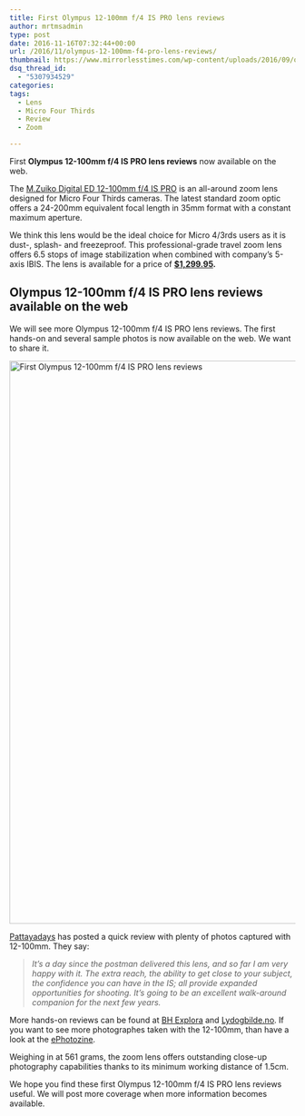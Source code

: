 ```yaml
---
title: First Olympus 12-100mm f/4 IS PRO lens reviews
author: mrtmsadmin
type: post
date: 2016-11-16T07:32:44+00:00
url: /2016/11/olympus-12-100mm-f4-pro-lens-reviews/
thumbnail: https://www.mirrorlesstimes.com/wp-content/uploads/2016/09/olympus-m-zuiko-digital-ed-12-100mm-14-0-pro-lens.jpg
dsq_thread_id:
  - "5307934529"
categories:
tags:
  - Lens
  - Micro Four Thirds
  - Review
  - Zoom

---
```

First **Olympus 12-100mm f/4 IS PRO lens reviews** now available on the web.

The [M.Zuiko Digital ED 12-100mm f/4 IS PRO][1] is an all-around zoom lens designed for Micro Four Thirds cameras. The latest standard zoom optic offers a 24-200mm equivalent focal length in 35mm format with a constant maximum aperture.

We think this lens would be the ideal choice for Micro 4/3rds users as it is dust-, splash- and freezeproof. This professional-grade travel zoom lens offers 6.5 stops of image stabilization when combined with company&#8217;s 5-axis IBIS. The lens is available for a price of **<a class="ext-link" title="" href="http://amzn.to/2cXgKVr" target="_blank" rel="external nofollow">$1,299.95</a>.**<!--more-->

## Olympus 12-100mm f/4 IS PRO lens reviews available on the web

We will see more Olympus 12-100mm f/4 IS PRO lens reviews. The first hands-on and several sample photos is now available on the web. We want to share it.

[<img class="aligncenter wp-image-734 size-full" title="First Olympus 12-100mm f/4 IS PRO lens reviews" src="https://i2.wp.com/www.mirrorlesstimes.com/wp-content/uploads/2016/11/olympus-12-100mm-f4-pro-lens-reviews.jpg?resize=600%2C992&#038;ssl=1" alt="First Olympus 12-100mm f/4 IS PRO lens reviews" width="600" height="992" srcset="https://i2.wp.com/www.mirrorlesstimes.com/wp-content/uploads/2016/11/olympus-12-100mm-f4-pro-lens-reviews.jpg?w=950&ssl=1 950w, https://i2.wp.com/www.mirrorlesstimes.com/wp-content/uploads/2016/11/olympus-12-100mm-f4-pro-lens-reviews.jpg?resize=181%2C300&ssl=1 181w, https://i2.wp.com/www.mirrorlesstimes.com/wp-content/uploads/2016/11/olympus-12-100mm-f4-pro-lens-reviews.jpg?resize=768%2C1270&ssl=1 768w, https://i2.wp.com/www.mirrorlesstimes.com/wp-content/uploads/2016/11/olympus-12-100mm-f4-pro-lens-reviews.jpg?resize=619%2C1024&ssl=1 619w" sizes="(max-width: 600px) 100vw, 600px" data-recalc-dims="1" />][2]

<a href="http://www.pattayadays.com/2016/11/olympus-12-100mm/" target="_blank" rel="nofollow">Pattayadays</a> has posted a quick review with plenty of photos captured with 12-100mm. They say:

> _It’s a day since the postman delivered this lens, and so far I am very happy with it. The extra reach, the ability to get close to your subject, the confidence you can have in the IS; all provide expanded opportunities for shooting. It’s going to be an excellent walk-around companion for the next few years._

More hands-on reviews can be found at <a href="https://www.bhphotovideo.com/explora/photography/hands-review/olympus-om-d-e-m1-mark-ii-mzuiko-ed-12-100mm-f40-pro/BI/20175/KBID/14249" target="_blank" rel="nofollow">BH Explora</a> and <a href="http://www.lydogbilde.no/test/foto-video/pakostet-reisezoom" target="_blank" rel="nofollow">Lydogbilde.no</a>. If you want to see more photographes taken with the 12-100mm, than have a look at the <a href="https://www.ephotozine.com/article/olympus-m-zuiko-12-100mm-f-4-is-pro-sample-photos-30181" target="_blank" rel="nofollow">ePhotozine</a>.

Weighing in at 561 grams, the zoom lens offers outstanding close-up photography capabilities thanks to its minimum working distance of 1.5cm.

We hope you find these first Olympus 12-100mm f/4 IS PRO lens reviews useful. We will post more coverage when more information becomes available.

 [1]: https://www.mirrorlesstimes.com/2016/09/olympus-12-100mm-f4-is-pro/
 [2]: https://i2.wp.com/www.mirrorlesstimes.com/wp-content/uploads/2016/11/olympus-12-100mm-f4-pro-lens-reviews.jpg?ssl=1